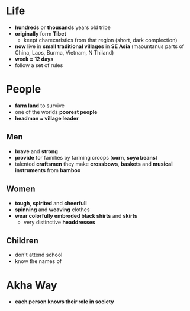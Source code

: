 # Life
- **hundreds** or **thousands** years old tribe
- **originally** form **Tibet**
	- keept charecaristics from that region (short, dark complection)
- **now** live in **small traditional villages** in **SE Asia** (maountanus parts of China, Laos, Burma, Vietnam, N Thiland)
- **week = 12 days**
- follow a set of rules
# People
- **farm land** to survive
- one of the worlds **poorest people**
- **headman = village leader**
## Men
- **brave** and **strong**
- **provide** for families by farming croops (**corn**, **soya beans**) 
- talented **craftsmen** they make **crossbows**, **baskets** and **musical instruments** from **bamboo**
## Women
- **tough**, **spirited** and **cheerfull**
- **spinning** and **weaving** clothes
- **wear colorfully embroded black shirts** and **skirts**
	- very distinctive **headdresses**
## Children
- don't attend school
- know the names of 

# Akha Way
- **each person knows their role in society**